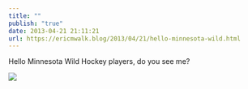 ```yaml
---
title: ""
publish: "true"
date: 2013-04-21 21:11:21
url: https://ericmwalk.blog/2013/04/21/hello-minnesota-wild.html
---
```


Hello Minnesota Wild Hockey players, do you see me?

![](https://ericmwalk.blog/uploads/2022/c917b10ecc.jpg)